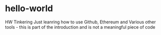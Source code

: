# hello-world
HW Tinkering
Just leanring how to use Github, Ethereum and Various other tools - this is part of the introduction and is not a meaningful piece of code
